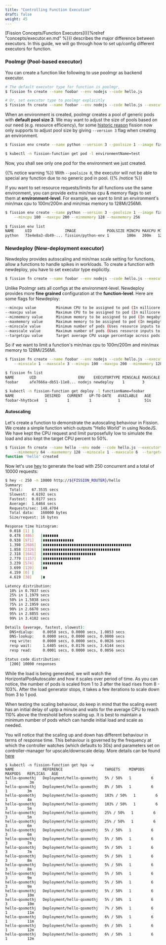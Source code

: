 ```yaml
---
title: "Controlling Function Execution"
draft: false
weight: 45
---
```


[Fission Concepts/Function Executors]({{%relref "concepts/executor.en.md" %}}) describes the major difference between executors. 
In this guide, we will go through how to set up/config different executors for function.  

### Poolmgr (Pool-based executor)

You can create a function like following to use poolmgr as backend executor.

```bash
# The default executor type for function is poolmgr, 
$ fission fn create --name foobar --env nodejs --code hello.js

# Or, set executor type to poolmgr explicitly
$ fission fn create --name foobar --env nodejs --code hello.js --executortype poolmgr
```

When an environment is created, poolmgr creates a pool of generic pods with **default pool size 3**. 
We may want to adjust the size of pools based on our need (e.g. resource efficiency), for some 
[historic reason](https://github.com/fission/fission/issues/506) fission now only supports to adjust pool size 
by giving `--version 3` flag when creating an environment.

```bash
$ fission env create --name python --version 3 --poolsize 1 --image fission/python-env:0.11.0

$ kubectl -n fission-function get pod -l environmentName=test
```

Now, you shall see only one pod for the environment we just created.

{{% notice warning %}}
With `--poolsize 0`, the executor will not be able to special any function due to no generic pod in pool.
{{% /notice %}}

If you want to set resource requests/limits for all functions use the same environment, you can provide extra min/max cpu & memory flags to set them
at **environment-level**. For example, we want to limit an environment's min/max cpu to 100m/200m and min/max memory to 128Mi/256Mi.   

```bash
$ fission env create --name python --version 3 --poolsize 1 --image fission/python-env \
    --mincpu 100 --maxcpu 200 --minmemory 128 --maxmemory 256
    
$ fission env list
NAME     UID               IMAGE              POOLSIZE MINCPU MAXCPU MINMEMORY MAXMEMORY EXTNET GRACETIME
python   73e4e8a3-db49-... fission/python-env 1        100m   200m   128Mi     256Mi     false  360
```

### Newdeploy (New-deployment executor)

Newdeploy provides autoscaling and min/max scale setting for functions, allow a functions to handle spikes in workloads.
To create a function with newdeploy, you have to set executor type explicitly.

```bash
$ fission fn create --name foobar --env nodejs --code hello.js --executortype newdeploy
```

Unlike Poolmgr sets all configs at the environment-level. Newdeploy provides more **fine grained** configuration at the **function-level**.
Here are some flags for Newdeploy:

```bash
--mincpu value         Minimum CPU to be assigned to pod (In millicore, minimum 1)
--maxcpu value         Maximum CPU to be assigned to pod (In millicore, minimum 1)
--minmemory value      Minimum memory to be assigned to pod (In megabyte)
--maxmemory value      Maximum memory to be assigned to pod (In megabyte)
--minscale value       Minimum number of pods (Uses resource inputs to configure HPA)
--maxscale value       Maximum number of pods (Uses resource inputs to configure HPA)
--targetcpu value      Target average CPU usage percentage across pods for scaling (default: 80)
```

So if we want to limit a function's min/max cpu to 100m/200m and min/max memory to 128Mi/256Mi.

```bash
$ fission fn create --name foobar --env nodejs --code hello.js --executortype newdeploy \
    --minscale 1 --maxscale 3 --mincpu 100 --maxcpu 200 --minmemory 128 --maxmemory 256

$ fission fn list
NAME       UID                   ENV    EXECUTORTYPE MINSCALE MAXSCALE MINCPU MAXCPU MINMEMORY MAXMEMORY TARGETCPU
foobar     afe7666a-db51-11e8... nodejs newdeploy    1        3        100m   200m   128Mi     256Mi     80

$ kubectl -n fission-function get deploy -l functionName=foobar
NAME              DESIRED   CURRENT   UP-TO-DATE   AVAILABLE   AGE
foobar-hhytbcx4   1         1         1            1           51s
```

#### Autoscaling

Let's create a function to demonstrate the autoscaling behaviour in Fission. We create a simple function which outputs "Hello World" in using NodeJS. We have kept the CPU request and limit purposefully low to simulate the load and also kept the target CPU percent to 50%. 

```bash
$ fission fn create --name hello --env node --code hello.js --executortype newdeploy \
    --minmemory 64 --maxmemory 128 --minscale 1 --maxscale 6  --targetcpu 50
function 'hello' created
```

Now let's use [hey](https://github.com/rakyll/hey) to generate the load with 250 concurrent and a total of 10000 requests:

```bash
$ hey -c 250 -n 10000 http://${FISSION_ROUTER}/hello
Summary:
  Total:	67.3535 secs
  Slowest:	4.6192 secs
  Fastest:	0.0177 secs
  Average:	1.6464 secs
  Requests/sec:	148.4704
  Total data:	160000 bytes
  Size/request:	16 bytes

Response time histogram:
  0.018 [1]	|
  0.478 [486]	|∎∎∎∎∎∎∎
  0.938 [971]	|∎∎∎∎∎∎∎∎∎∎∎∎∎∎
  1.398 [2686]	|∎∎∎∎∎∎∎∎∎∎∎∎∎∎∎∎∎∎∎∎∎∎∎∎∎∎∎∎∎∎∎∎∎∎∎∎∎∎∎∎
  1.858 [2326]	|∎∎∎∎∎∎∎∎∎∎∎∎∎∎∎∎∎∎∎∎∎∎∎∎∎∎∎∎∎∎∎∎∎∎∎
  2.318 [1641]	|∎∎∎∎∎∎∎∎∎∎∎∎∎∎∎∎∎∎∎∎∎∎∎∎
  2.779 [1157]	|∎∎∎∎∎∎∎∎∎∎∎∎∎∎∎∎∎
  3.239 [574]	|∎∎∎∎∎∎∎∎∎
  3.699 [120]	|∎∎
  4.159 [0]	|
  4.619 [38]	|∎

Latency distribution:
  10% in 0.7037 secs
  25% in 1.1979 secs
  50% in 1.5038 secs
  75% in 2.1959 secs
  90% in 2.6670 secs
  95% in 2.8855 secs
  99% in 3.4102 secs

Details (average, fastest, slowest):
  DNS+dialup:	 0.0058 secs, 0.0000 secs, 1.0853 secs
  DNS-lookup:	 0.0000 secs, 0.0000 secs, 0.0000 secs
  req write:	 0.0000 secs, 0.0000 secs, 0.0026 secs
  resp wait:	 1.6405 secs, 0.0176 secs, 3.6144 secs
  resp read:	 0.0001 secs, 0.0000 secs, 0.0056 secs

Status code distribution:
  [200]	10000 responses

```
While the load is being generated, we will watch the HorizontalPodAutoscaler and how it scales over period of time. As you can notice, the number of pods is scaled from 1 to 3 after the load rises from 8 - 103%. After the load generator stops, it takes a few iterations to scale down from 3 to 1 pod.

When testing the scaling behaviour, do keep in mind that the scaling event has an initial delay of uptp a minute and waits for the average CPU to reach 110% above the threshold before scaling up. It is best to maintain a minimum number of pods which can handle initial load and scale as needed.

You will notice that the scaling up and down has different behaviour in terms of response time. This behaviour is governed by the frequency at which the controller watches (which defaults to 30s) and parameters set on controller-manager for upscale/downscale delay. More details can be found [here](https://kubernetes.io/docs/tasks/run-application/horizontal-pod-autoscale/#support-for-cooldowndelay)

```
$ kubectl -n fission-function get hpa -w
NAME             REFERENCE                   TARGETS    MINPODS   MAXPODS   REPLICAS   AGE
hello-qoxmothj   Deployment/hello-qoxmothj   5% / 50%   1         6         1          3m
hello-qoxmothj   Deployment/hello-qoxmothj   8% / 50%   1         6         1         3m
hello-qoxmothj   Deployment/hello-qoxmothj   103% / 50%   1         6         1         4m
hello-qoxmothj   Deployment/hello-qoxmothj   103% / 50%   1         6         3         5m
hello-qoxmothj   Deployment/hello-qoxmothj   25% / 50%   1         6         3         5m
hello-qoxmothj   Deployment/hello-qoxmothj   25% / 50%   1         6         3         6m
hello-qoxmothj   Deployment/hello-qoxmothj   5% / 50%   1         6         3         6m
hello-qoxmothj   Deployment/hello-qoxmothj   5% / 50%   1         6         3         7m
hello-qoxmothj   Deployment/hello-qoxmothj   5% / 50%   1         6         3         7m
hello-qoxmothj   Deployment/hello-qoxmothj   5% / 50%   1         6         3         8m
hello-qoxmothj   Deployment/hello-qoxmothj   5% / 50%   1         6         3         8m
hello-qoxmothj   Deployment/hello-qoxmothj   5% / 50%   1         6         3         9m
hello-qoxmothj   Deployment/hello-qoxmothj   5% / 50%   1         6         3         9m
hello-qoxmothj   Deployment/hello-qoxmothj   5% / 50%   1         6         3         10m
hello-qoxmothj   Deployment/hello-qoxmothj   5% / 50%   1         6         3         10m
hello-qoxmothj   Deployment/hello-qoxmothj   7% / 50%   1         6         1         11m
hello-qoxmothj   Deployment/hello-qoxmothj   6% / 50%   1         6         1         11m
hello-qoxmothj   Deployment/hello-qoxmothj   6% / 50%   1         6         1         12m
hello-qoxmothj   Deployment/hello-qoxmothj   6% / 50%   1         6         1         12m
```
